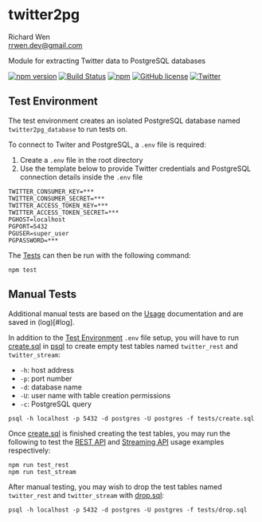# twitter2pg

Richard Wen  
rrwen.dev@gmail.com  

Module for extracting Twitter data to PostgreSQL databases

[![npm version](https://badge.fury.io/js/twitter2pg.svg)](https://badge.fury.io/js/twitter2pg)
[![Build Status](https://travis-ci.org/rrwen/twitter2pg.svg?branch=master)](https://travis-ci.org/rrwen/twitter2pg)
[![npm](https://img.shields.io/npm/dt/twitter2pg.svg)](https://www.npmjs.com/package/twitter2pg)
[![GitHub license](https://img.shields.io/github/license/rrwen/twitter2pg.svg)](https://github.com/rrwen/twitter2pg/blob/master/LICENSE)
[![Twitter](https://img.shields.io/twitter/url/https/github.com/rrwen/twitter2pg.svg?style=social)](https://twitter.com/intent/tweet?text=Module%20for%20extracting%20Twitter%20data%20to%20PostgreSQL%20databases:%20https%3A%2F%2Fgithub.com%2Frrwen%2Ftwitter2pg%20%23nodejs%20%23npm)

## Test Environment

The test environment creates an isolated PostgreSQL database named `twitter2pg_database` to run tests on.

To connect to Twiter and PostgreSQL, a `.env` file is required:

1. Create a `.env` file in the root directory
2. Use the template below to provide Twitter credentials and PostgreSQL connection details inside the `.env` file

```
TWITTER_CONSUMER_KEY=***
TWITTER_CONSUMER_SECRET=***
TWITTER_ACCESS_TOKEN_KEY=***
TWITTER_ACCESS_TOKEN_SECRET=***
PGHOST=localhost
PGPORT=5432
PGUSER=super_user
PGPASSWORD=***
```

The [Tests](../README.md#tests) can then be run with the following command:

```
npm test
```

## Manual Tests

Additional manual tests are based on the [Usage](../README.md#usage) documentation and are saved in (log)[#log].  
  
In addition to the [Test Environment](#test-environment) `.env` file setup, you will have to run [create.sql](#create.sql) in [psql](https://www.postgresql.org/docs/current/static/app-psql.html) to create empty test tables named `twitter_rest` and `twitter_stream`:

* `-h`: host address
* `-p`: port number
* `-d`: database name
* `-U`: user name with table creation permissions
* `-c`: PostgreSQL query

```
psql -h localhost -p 5432 -d postgres -U postgres -f tests/create.sql
```

Once [create.sql](create.sql) is finished creating the test tables, you may run the following to test the [REST API](../README.md#rest-api) and [Streaming API](../README.md#stream-api) usage examples respectively:

```
npm run test_rest
npm run test_stream
```

After manual testing, you may wish to drop the test tables named `twitter_rest` and `twitter_stream` with [drop.sql](drop.sql):

```
psql -h localhost -p 5432 -d postgres -U postgres -f tests/drop.sql
```
